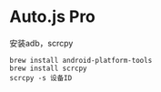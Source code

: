 # Auto.js Pro



安装adb，scrcpy

```shell
brew install android-platform-tools
brew install scrcpy
scrcpy -s 设备ID
```





